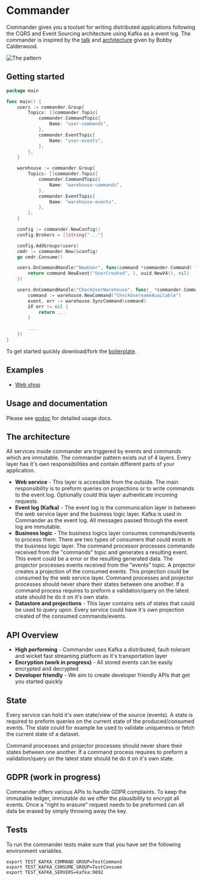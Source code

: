 # Commander

Commander gives you a toolset for writing distributed applications following the CQRS and Event Sourcing architecture using Kafka as a event log. The commander is inspired by the [talk](https://www.youtube.com/watch?v=B1-gS0oEtYc&t) and [architecture](https://github.com/capitalone/cqrs-manager-for-distributed-reactive-services/blob/master/doc/architecture.png) given by Bobby Calderwood.

![The pattern](https://github.com/sysco-middleware/commander/wiki/commander-pattern.jpg)

## Getting started

```go
package main

func main() {
	users := commander.Group{
		Topics: []commander.Topic{
			commander.CommandTopic{
				Name: "user-commands",
			},
			commander.EventTopic{
				Name: "user-events",
			},
		},
	}

	warehouse := commander.Group{
		Topics: []commander.Topic{
			commander.CommandTopic{
				Name: "warehouse-commands",
			},
			commander.EventTopic{
				Name: "warehouse-events",
			},
		},
	}

	config := commander.NewConfig()
	config.Brokers = []string{"..."}

	config.AddGroups(users)
	cmdr := commander.New(&config)
	go cmdr.Consume()

	users.OnCommandHandle("NewUser", func(command *commander.Command) *commander.Event {
		return command.NewEvent("UserCreated", 1, uuid.NewV4(), nil)
	})

	users.OnCommandHandle("CheckUserWarehouse", func(_ *commander.Command) *commander.Event {
		command := warehouse.NewCommand("CheckUsernameAvailable")
		event, err := warehouse.SyncCommand(command)
		if err != nil {
			return ...
		}

		...
	})
}


```

To get started quickly download/fork the [boilerplate](https://github.com/sysco-middleware/commander-boilerplate).

## Examples

- [Web shop](https://github.com/jeroenrinzema/commander-sock-store-example)

## Usage and documentation

Please see [godoc](https://godoc.org/github.com/sysco-middleware/commander) for detailed usage docs.

## The architecture
All services inside commander are triggered by events and commands which are immutable. The commander pattern exists out of 4 layers. Every layer has it's own responsibilities and contain different parts of your application.

- **Web service** - This layer is accessible from the outside. The main responsibility is to preform queries on projections or to write commands to the event log. Optionally could this layer authenticate incoming requests.
- **Event log (Kafka)** - The event log is the communication layer in between the web service layer and the business logic layer. Kafka is used in Commander as the event log. All messages passed through the event log are immutable.
- **Business logic** - The business logics layer consumes commands/events to process them. There are two types of consumers that could exists in the business logic layer. The command processor processes commands received from the "commands" topic and generates a resulting event. This event could be a error or the resulting generated data. The projector processes events received from the "events" topic. A projector creates a projection of the consumed events. This projection could be consumed by the web service layer. Command processes and projector processes should never share their states between one another. If a command process requires to preform a validation/query on the latest state should he do it on it's own state.
- **Datastore and projections** - This layer contains sets of states that could be used to query upon. Every service could have it's own projection created of the consumed commands/events.

## API Overview
- **High performing** - Commander uses Kafka a distributed, fault-tolerant and wicket fast streaming platform as it's transportation layer
- **Encryption (work in progress)** - All stored events can be easily encrypted and decrypted
- **Developer friendly** - We aim to create developer friendly APIs that get you started quickly

## State

Every service can hold it's own state/view of the source (events). A state is required to preform queries on the current state of the produced/consumed events. The state could for example be used to validate uniqueness or fetch the current state of a dataset.

Command processes and projector processes should never share their states between one another. If a command process requires to preform a validation/query on the latest state should he do it on it's own state.

## GDPR (work in progress)

Commander offers various APIs to handle GDPR complaints. To keep the immutable ledger, immutable do we offer the plausibility to encrypt all events. Once a "right to erasure" request needs to be preformed can all data be erased by simply throwing away the key.

## Tests

To run the commander tests make sure that you have set the following environment variables.

```
export TEST_KAFKA_COMMAND_GROUP=TestCommand
export TEST_KAFKA_CONSUME_GROUP=TestConsume
export TEST_KAFKA_SERVERS=kafka:9092
```
